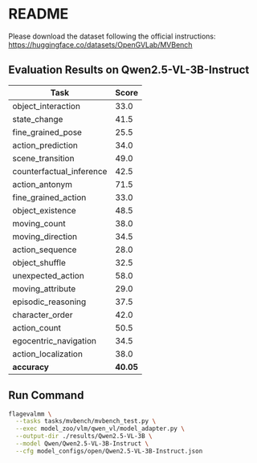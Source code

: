 # README

Please download the dataset following the official instructions: <https://huggingface.co/datasets/OpenGVLab/MVBench>

## Evaluation Results on Qwen2.5-VL-3B-Instruct

| Task                      | Score       |
|---------------------------|-------------|
| object_interaction        | 33.0        |
| state_change              | 41.5        |
| fine_grained_pose         | 25.5        |
| action_prediction         | 34.0        |
| scene_transition          | 49.0        |
| counterfactual_inference  | 42.5        |
| action_antonym            | 71.5        |
| fine_grained_action       | 33.0        |
| object_existence          | 48.5        |
| moving_count              | 38.0        |
| moving_direction          | 34.5        |
| action_sequence           | 28.0        |
| object_shuffle            | 32.5        |
| unexpected_action         | 58.0        |
| moving_attribute          | 29.0        |
| episodic_reasoning        | 37.5        |
| character_order           | 42.0        |
| action_count              | 50.5        |
| egocentric_navigation     | 34.5        |
| action_localization       | 38.0        |
| **accuracy**              | **40.05**   |

## Run Command

```bash
flagevalmm \
  --tasks tasks/mvbench/mvbench_test.py \
  --exec model_zoo/vlm/qwen_vl/model_adapter.py \
  --output-dir ./results/Qwen2.5-VL-3B \
  --model Qwen/Qwen2.5-VL-3B-Instruct \
  --cfg model_configs/open/Qwen2.5-VL-3B-Instruct.json
```
